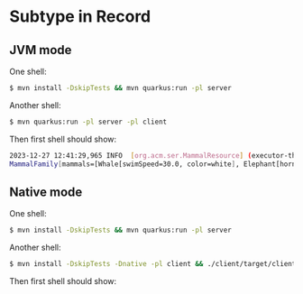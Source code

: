 # Subtype in Record

## JVM mode

One shell:
```bash
$ mvn install -DskipTests && mvn quarkus:run -pl server
```

Another shell:
```bash
$ mvn quarkus:run -pl server -pl client
```

Then first shell should show:
```bash
2023-12-27 12:41:29,965 INFO  [org.acm.ser.MammalResource] (executor-thread-1) Received mammal family:
MammalFamily[mammals=[Whale[swimSpeed=30.0, color=white], Elephant[hornLength=10, continent=africa]]]
```

## Native mode

One shell:
```bash
$ mvn install -DskipTests && mvn quarkus:run -pl server
```

Another shell:
```bash
$ mvn install -DskipTests -Dnative -pl client && ./client/target/client-1.0.0-SNAPSHOT-runner
```

Then first shell should show:
```bash
```

